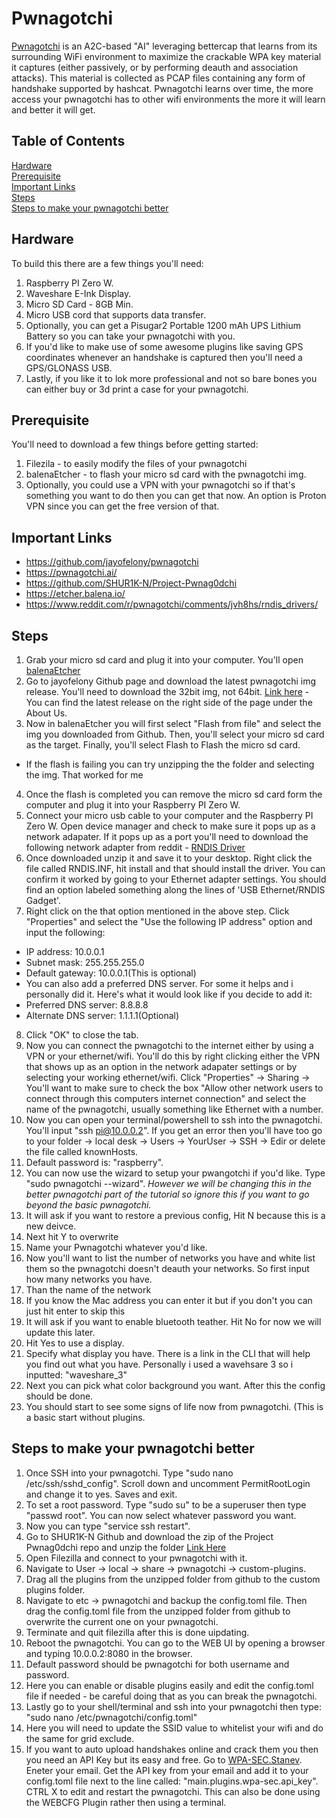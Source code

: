 # Pwnagotchi
[Pwnagotchi](https://pwnagotchi.ai/) is an A2C-based "AI" leveraging bettercap that learns from its surrounding WiFi environment to maximize the crackable WPA key material it captures (either passively, or by performing deauth and association attacks). This material is collected as PCAP files containing any form of handshake supported by hashcat. Pwnagotchi learns over time, the more access your pwnagotchi has to other wifi environments the more it will learn and better it will get. 

## Table of Contents 
[Hardware](#hardware) <BR>
[Prerequisite](#prerequisite)<BR>
[Important Links](#important-links)<BR>
[Steps](#steps)<BR>
[Steps to make your pwnagotchi better](#steps-to-make-your-pwnagotchi-better)<BR>

## Hardware
To build this there are a few things you'll need:
1. Raspberry PI Zero W.
2. Waveshare E-Ink Display.
3. Micro SD Card - 8GB Min.
4. Micro USB cord that supports data transfer.
5. Optionally, you can get a Pisugar2 Portable 1200 mAh UPS Lithium Battery so you can take your pwnagotchi with you.
6. If you'd like to make use of some awesome plugins like saving GPS coordinates whenever an handshake is captured then you'll need a GPS/GLONASS USB.
7. Lastly, if you like it to lok more professional and not so bare bones you can either buy or 3d print a case for your pwnagotchi.

## Prerequisite 
You'll need to download a few things before getting started:
1. Filezila - to easily modify the files of your pwnagotchi
2. balenaEtcher - to flash your micro sd card with the pwnagotchi img.
3. Optionally, you could use a VPN with your pwnagotchi so if that's something you want to do then you can get that now. An option is Proton VPN since you can get the free version of that.

## Important Links
* https://github.com/jayofelony/pwnagotchi
* https://pwnagotchi.ai/
* https://github.com/SHUR1K-N/Project-Pwnag0dchi
* https://etcher.balena.io/
* https://www.reddit.com/r/pwnagotchi/comments/jvh8hs/rndis_drivers/

## Steps
1. Grab your micro sd card and plug it into your computer. You'll open [balenaEtcher](https://etcher.balena.io/)
2. Go to jayofelony Github page and download the latest pwnagotchi img release. You'll need to download the 32bit img, not 64bit. [Link here]([pwnagotchi](https://github.com/jayofelony/pwnagotchi)) - You can find the latest release on the right side of the page under the About Us.
3. Now in balenaEtcher you will first select "Flash from file" and select the img you downloaded from Github. Then, you'll select your micro sd card as the target. Finally, you'll select Flash to Flash the micro sd card.
* If the flash is failing you can try unzipping the the folder and selecting the img. That worked for me
4. Once the flash is completed you can remove the micro sd card form the computer and plug it into your Raspberry PI Zero W.
5. Connect your micro usb cable to your computer and the Raspberry PI Zero W. Open device manager and check to make sure it pops up as a network adapater. If it pops up as a port you'll need to download the following network adapter from reddit - [RNDIS Driver](https://www.reddit.com/r/pwnagotchi/comments/jvh8hs/rndis_drivers/)
6. Once downloaded unzip it and save it to your desktop. Right click the file called RNDIS.INF, hit install and that should install the driver. You can confirm it worked by going to your Ethernet adapter settings. You should find an option labeled something along the lines of 'USB Ethernet/RNDIS Gadget'.
7. Right click on the that option mentioned in the above step. Click "Properties" and select the "Use the following IP address" option and input the following:
* IP address: 10.0.0.1
* Subnet mask: 255.255.255.0
* Default gateway: 10.0.0.1(This is optional)
* You can also add a preferred DNS server. For some it helps and i personally did it. Here's what it would look like if you decide to add it:
* Preferred DNS server: 8.8.8.8
* Alternate DNS server: 1.1.1.1(Optional)
8. Click "OK" to close the tab.
9. Now you can connect the pwnagotchi to the internet either by using a VPN or your ethernet/wifi. You'll do this by right clicking either the VPN that shows up as an option in the network adapater settings or by selecting your working ethernet/wifi. Click "Properties" -> Sharing -> You'll want to make sure to check the box "Allow other network users to connect through this computers internet connection" and select the name of the pwnagotchi, usually something like Ethernet with a number.
10. Now you can open your terminal/powershell to ssh into the pwnagotchi. You'll input "ssh pi@10.0.0.2". If you get an error then you'll have too go to your folder -> local desk -> Users -> YourUser -> SSH -> Edir or delete the file called knownHosts.
11. Default password is: "raspberry".
12. You can now use the wizard to setup your pwangotchi if you'd like. Type "sudo pwnagotchi --wizard". *However we will be changing this in the better pwnagotchi part of the tutorial so ignore this if you want to go beyond the basic pwnagotchi.*
13. It will ask if you want to restore a previous config, Hit N because this is a new deivce.
14. Next hit Y to overwrite
15. Name your Pwnagotchi whatever you'd like.
16. Now you'll want to list the number of networks you have and white list them so the pwnagotchi doesn't deauth your networks. So first input how many networks you have.
17. Than the name of the network
18. If you know the Mac address you can enter it but if you don't you can just hit enter to skip this
19. It will ask if you want to enable bluetooth teather. Hit No for now we will update this later.
20. Hit Yes to use a display.
21. Specify what display you have. There is a link in the CLI that will help you find out what you have. Personally i used a wavehsare 3 so i inputted: "waveshare_3"
22. Next you can pick what color background you want. After this the config should be done.
23. You should start to see some signs of life now from pwnagotchi. (This is a basic start without plugins.

## Steps to make your pwnagotchi better
1. Once SSH into your pwnagotchi. Type "sudo nano /etc/ssh/sshd_config". Scroll down and uncomment PermitRootLogin and change it to yes. Saves and exit.
2. To set a root password. Type "sudo su" to be a superuser then type "passwd root". You can now select whatever password you want.
3. Now you can type "service ssh restart".
4. Go to SHUR1K-N Github and download the zip of the Project Pwnag0dchi repo and unzip the folder [Link Here](https://github.com/SHUR1K-N/Project-Pwnag0dchi)
5. Open Filezilla and connect to your pwnagotchi with it.
6. Navigate to User -> local -> share -> pwnagotchi -> custom-plugins.
7. Drag all the plugins from the unzipped folder from github to the custom plugins folder.
8. Navigate to etc -> pwnagotchi and backup the config.toml file. Then drag the config.toml file from the unzipped folder from github to overwrite the current one on your pwnagotchi.
9. Terminate and quit filezilla after this is done uipdating.
10. Reboot the pwnagotchi. You can go to the WEB UI by opening a browser and typing 10.0.0.2:8080 in the browser.
11. Default password should be pwnagotchi for both username and password.
12. Here you can enable or disable plugins easily and edit the config.toml file if needed - be careful doing that as you can break the pwnagotchi.
13. Lastly go to your shell/terminal and ssh into your pwnagotchi then type: "sudo nano /etc/pwnagotchi/config.toml"
14. Here you will need to update the SSID value to whitelist your wifi and do the same for grid exclude.
15. If you want to auto upload handshakes online and crack them you then you need an API Key but its easy and free. Go to [WPA-SEC.Stanev](https://wpa-sec.stanev.org/). Eneter your email. Get the API key from your email and add it to your config.toml file next to the line called: "main.plugins.wpa-sec.api_key". CTRL X to edit and restart the pwnagotchi. This can also be done using the WEBCFG Plugin rather then using a terminal.
